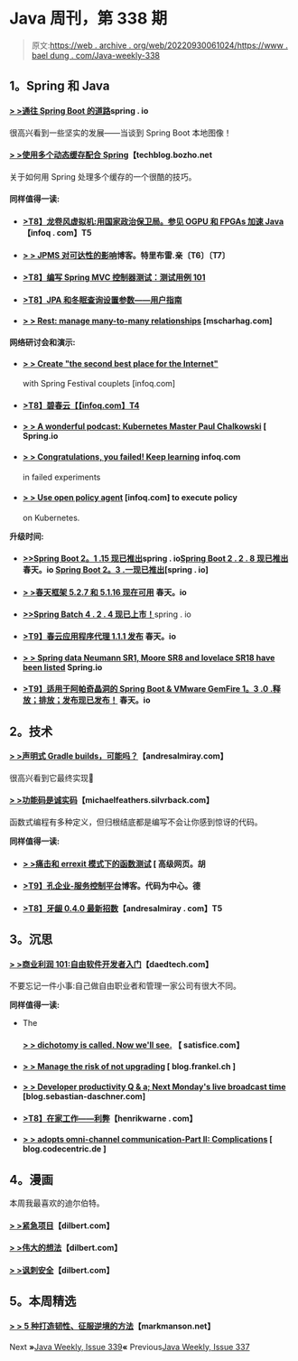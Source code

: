 # Java 周刊，第 338 期

> 原文:[https://web . archive . org/web/20220930061024/https://www . bael dung . com/Java-weekly-338](https://web.archive.org/web/20220930061024/https://www.baeldung.com/java-weekly-338)

## **1。Spring 和 Java**

#### [**> >通往 Spring Boot 的道路**](https://web.archive.org/web/20221208143832/https://spring.io/blog/2020/06/10/the-path-towards-spring-boot-native-applications)spring . io

很高兴看到一些坚实的发展——当谈到 Spring Boot 本地图像！

#### [**> >使用多个动态缓存配合 Spring**](https://web.archive.org/web/20221208143832/https://techblog.bozho.net/using-multiple-dynamic-caches-with-spring/)【techblog.bozho.net

关于如何用 Spring 处理多个缓存的一个很酷的技巧。

#### **同样值得一读:**

*   #### [**>T8】龙卷风虚拟机:用国家政治保卫局。参见 OGPU 和 FPGAs 加速 Java**](https://web.archive.org/web/20221208143832/https://www.infoq.com/articles/tornadovm-java-gpu-fpga/?utm_campaign=infoq_content&utm_source=infoq&utm_medium=feed&utm_term=Java)【infoq . com】T5

*   #### [**> > JPMS 对可达性的影响**](https://web.archive.org/web/20221208143832/http://blog.tremblay.pro/2020/06/jpms-and-accessibility.html)博客。特里布雷.亲〔T6〕〔T7〕

*   #### [**>T8】编写 Spring MVC 控制器测试：测试用例 101**](https://web.archive.org/web/20221208143832/https://www.petrikainulainen.net/programming/testing/writing-tests-for-spring-mvc-controllers-test-case-101/)

*   #### [**>T8】JPA 和冬眠查询设置参数——用户指南**](https://web.archive.org/web/20221208143832/https://vladmihalcea.com/jpa-query-setparameter-hibernate/)

*   #### [**> > Rest: manage many-to-many relationships**](https://web.archive.org/web/20221208143832/https://www.mscharhag.com/api-design/rest-many-to-many-relations) [mscharhag.com]

**网络研讨会和演示:**

*   #### [**> > Create "the second best place for the Internet"**](https://web.archive.org/web/20221208143832/https://www.infoq.com/presentations/spring-initializr/?utm_campaign=infoq_content&utm_source=infoq&utm_medium=feed&utm_term=Java)

    with Spring Festival couplets [infoq.com]
*   #### [**>T8】碧春云**【【infoq.com】T4](https://web.archive.org/web/20221208143832/https://www.infoq.com/presentations/azure-spring-cloud/?utm_campaign=infoq_content&utm_source=infoq&utm_medium=feed&utm_term=Java)

*   #### [**> > A wonderful podcast: Kubernetes Master Paul Chalkowski**](https://web.archive.org/web/20221208143832/https://spring.io/blog/2020/06/11/a-bootiful-podcast-kubernetes-guru-paul-czarkowski) [ Spring.io

*   #### [**> > Congratulations, you failed! Keep learning**](https://web.archive.org/web/20221208143832/https://www.infoq.com/presentations/lessons-embracing-failed-experiments/) infoq.com

    in failed experiments
*   #### [**> > Use open policy agent**](https://web.archive.org/web/20221208143832/https://www.infoq.com/presentations/rego-opa/) [infoq.com] to execute policy

    on Kubernetes.

**升级时间:**

*   #### [**>>Spring Boot 2。1 .15 现已推出**](https://web.archive.org/web/20221208143832/https://spring.io/blog/2020/06/11/spring-boot-2-1-15-available-now)spring . io[**Spring Boot 2 . 2 . 8 现已推出**](https://web.archive.org/web/20221208143832/https://spring.io/blog/2020/06/11/spring-boot-2-2-8-available-now)春天。io [**Spring Boot 2。3 .一现已推出**](https://web.archive.org/web/20221208143832/https://spring.io/blog/2020/06/12/spring-boot-2-3-1-available-now)[spring . io]

*   #### [**> >春天框架 5.2.7 和 5.1.16 现在可用**](https://web.archive.org/web/20221208143832/https://spring.io/blog/2020/06/09/spring-framework-5-2-7-and-5-1-16-available-now) 春天。io

*   [**>>Spring Batch 4 . 2 . 4 现已上市！**](https://web.archive.org/web/20221208143832/https://spring.io/blog/2020/06/11/spring-batch-4-2-4-available-now)spring . io
*   #### [**>T9】春云应用程序代理 1.1.1 发布**](https://web.archive.org/web/20221208143832/https://spring.io/blog/2020/06/10/spring-cloud-app-broker-1-1-1-released) 春天。io

*   #### [**> > Spring data Neumann SR1, Moore SR8 and lovelace SR18 have been listed**](https://web.archive.org/web/20221208143832/https://spring.io/blog/2020/06/10/spring-data-neumann-sr1-moore-sr8-and-lovelace-sr18-available-now) Spring.io

*   #### [**>T9】适用于阿帕奇晶洞的 Spring Boot & VMware GemFire 1。3 .0 .释放；排放；发布现已发布！**](https://web.archive.org/web/20221208143832/https://spring.io/blog/2020/06/15/spring-boot-for-apache-geode-vmware-gemfire-1-3-0-release-available) 春天。io

## **2。技术**

#### [**> >声明式 Gradle builds，可能吗？**](https://web.archive.org/web/20221208143832/http://andresalmiray.com/declarative-gradle-builds-is-it-possible/)【andresalmiray.com】

很高兴看到它最终实现🙂

#### [**> >功能码是诚实码**](https://web.archive.org/web/20221208143832/https://michaelfeathers.silvrback.com/functional-code-is-honest-code#49955)【michaelfeathers.silvrback.com】

函数式编程有多种定义，但归根结底都是编写不会让你感到惊讶的代码。

**同样值得一读:**

*   #### [**> >痛击和 errexit 模式下的函数测试**](https://web.archive.org/web/20221208143832/https://advancedweb.hu/function-tests-in-bash-and-the-errexit-mode/) [ 高级网页。胡

*   #### [**>T9】孔企业-服务控制平台**](https://web.archive.org/web/20221208143832/https://blog.codecentric.de/en/2020/06/kong-enterprise-the-service-control-platform/)博客。代码为中心。德

*   #### [**>T8】牙龈 0.4.0 最新招数**](https://web.archive.org/web/20221208143832/http://andresalmiray.com/gum-0-4-0-latest-tricks/)【andresalmiray . com】T5

## **3。沉思**

#### [**> >商业利润 101:自由软件开发者入门**](https://web.archive.org/web/20221208143832/https://daedtech.com/business-profit-101-a-primer-for-freelance-software-developers/)【daedtech.com】

不要忘记一件小事:自己做自由职业者和管理一家公司有很大不同。

**同样值得一读:**

*   The

    #### [**> > dichotomy is called. Now we'll see.**](https://web.archive.org/web/20221208143832/https://www.satisfice.com/blog/archives/487223) 【 satisfice.com】

*   #### [**> > Manage the risk of not upgrading**](https://web.archive.org/web/20221208143832/https://blog.frankel.ch/managing-risk-not-upgrading/) [ blog.frankel.ch ]

*   #### [**> > Developer productivity Q & a; Next Monday's live broadcast time**](https://web.archive.org/web/20221208143832/https://blog.sebastian-daschner.com/entries/developer-productivity-question-answer-session-june) [blog.sebastian-daschner.com]

*   #### [**>T8】在家工作——利弊**](https://web.archive.org/web/20221208143832/https://henrikwarne.com/2020/06/09/working-from-home-cons-and-pros/)【henrikwarne . com】

*   #### [**> > adopts omni-channel communication-Part II: Complications**](https://web.archive.org/web/20221208143832/https://blog.codecentric.de/en/2020/06/complications-adopting-omni-channel-communication/) [ blog.codecentric.de ]

## **4。漫画**

本周我最喜欢的迪尔伯特。

#### **[> >紧急项目](https://web.archive.org/web/20221208143832/https://dilbert.com/strip/2020-06-13)**【dilbert.com】

#### [**> >伟大的想法**](https://web.archive.org/web/20221208143832/https://dilbert.com/strip/2020-06-12)【dilbert.com】

#### [**> >讽刺安全**](https://web.archive.org/web/20221208143832/https://dilbert.com/strip/2020-06-17)【dilbert.com】

## **5。本周精选**

#### [**> > 5 种打造韧性、征服逆境的方法**](https://web.archive.org/web/20221208143832/https://markmanson.net/resilience)【markmanson.net】

Next **»**[Java Weekly, Issue 339](/web/20221208143832/https://www.baeldung.com/java-weekly-339)**«** Previous[Java Weekly, Issue 337](/web/20221208143832/https://www.baeldung.com/java-weekly-337)